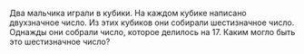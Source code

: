 Два мальчика играли в кубики. На каждом кубике написано  двухзначное  число. Из  этих  кубиков  они  собирали шестизначное число. Однажды они собрали число, которое делилось на 17. Каким могло быть это шестизначное число?